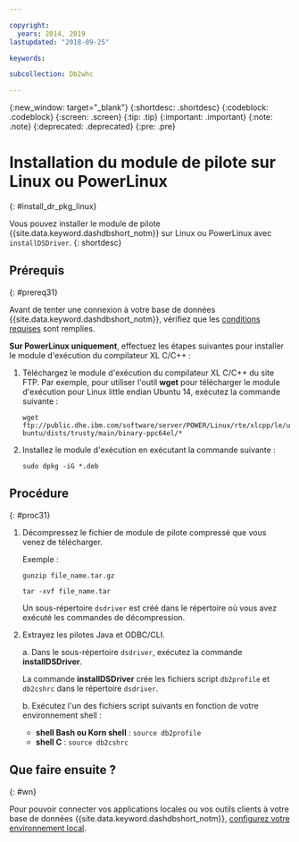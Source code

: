 ```yaml
---

copyright:
  years: 2014, 2019
lastupdated: "2018-09-25"

keywords:

subcollection: Db2whc

---
```


<!-- Attribute definitions --> 
{:new_window: target="_blank"}
{:shortdesc: .shortdesc}
{:codeblock: .codeblock}
{:screen: .screen}
{:tip: .tip}
{:important: .important}
{:note: .note}
{:deprecated: .deprecated}
{:pre: .pre}

# Installation du module de pilote sur Linux ou PowerLinux
{: #install_dr_pkg_linux}

Vous pouvez installer le module de pilote {{site.data.keyword.dashdbshort_notm}} sur Linux ou PowerLinux avec `installDSDriver`. 
{: shortdesc}

## Prérequis
{: #prereq31}

Avant de tenter une connexion à votre base de données {{site.data.keyword.dashdbshort_notm}}, vérifiez que les [conditions requises](/docs/services/Db2whc/connecting/connecting.html#prereqs) sont remplies.

<!-- Download the Db2 driver package for your operating system from the web console and install it. -->

**Sur PowerLinux uniquement**, effectuez les étapes suivantes pour installer le module d'exécution du compilateur XL C/C++ :

1. Téléchargez le module d'exécution du compilateur XL C/C++ du site FTP. Par exemple, pour utiliser l'outil **wget** pour télécharger le module d'exécution pour Linux little endian Ubuntu 14, exécutez la commande suivante : 

   `wget ftp://public.dhe.ibm.com/software/server/POWER/Linux/rte/xlcpp/le/ubuntu/dists/trusty/main/binary-ppc64el/*`
2. Installez le module d'exécution en exécutant la commande suivante :

   `sudo dpkg -iG *.deb` 

## Procédure
{: #proc31}

1. Décompressez le fichier de module de pilote compressé que vous venez de télécharger.

   Exemple : 

   `gunzip file_name.tar.gz`

   `tar -xvf file_name.tar`

    Un sous-répertoire `dsdriver` est créé dans le répertoire où vous avez exécuté les commandes de décompression.
2. Extrayez les pilotes Java et ODBC/CLI.

   a. Dans le sous-répertoire `dsdriver`, exécutez la commande **installDSDriver**.
   
   La commande **installDSDriver** crée les fichiers script `db2profile` et `db2cshrc` dans le répertoire `dsdriver`.

   b. Exécutez l'un des fichiers script suivants en fonction de votre environnement shell :

   - **shell Bash ou Korn shell** : `source db2profile`
   - **shell C** : `source db2cshrc`

## Que faire ensuite ?
{: #wn}

Pour pouvoir connecter vos applications locales ou vos outils clients à votre base de données {{site.data.keyword.dashdbshort_notm}}, [configurez votre environnement local](/docs/services/Db2whc/connecting/driver_pkg_cfg.html).   




